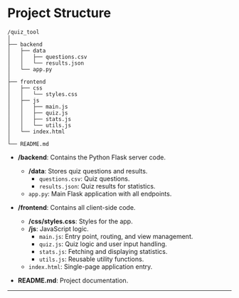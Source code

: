 # Project Structure

```
/quiz_tool
│
├── backend
│   ├── data
│   │   ├── questions.csv
│   │   └── results.json
│   └── app.py
│
├── frontend
│   ├── css
│   │   └── styles.css
│   ├── js
│   │   ├── main.js
│   │   ├── quiz.js
│   │   ├── stats.js
│   │   └── utils.js
│   └── index.html
│
└── README.md
```

- **/backend**: Contains the Python Flask server code.
    - **/data**: Stores quiz questions and results.
        - `questions.csv`: Quiz questions.
        - `results.json`: Quiz results for statistics.
    - `app.py`: Main Flask application with all endpoints.

- **/frontend**: Contains all client-side code.
    - **/css/styles.css**: Styles for the app.
    - **/js**: JavaScript logic.
        - `main.js`: Entry point, routing, and view management.
        - `quiz.js`: Quiz logic and user input handling.
        - `stats.js`: Fetching and displaying statistics.
        - `utils.js`: Reusable utility functions.
    - `index.html`: Single-page application entry.

- **README.md**: Project documentation.

---